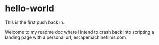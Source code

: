 # hello-world
This is the first push back in..


Welcome to my readme doc where I intend to crash back into scripting a landing page with a personal url, escapemachinefilms.com
